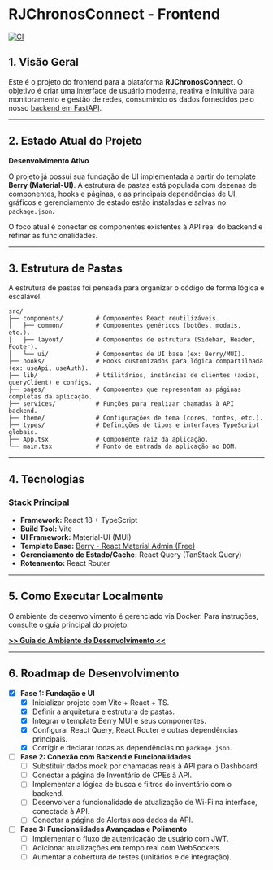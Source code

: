 # RJChronosConnect - Frontend

[![CI](https://github.com/Gustavo-RJ/RJChronosConnect/actions/workflows/ci.yml/badge.svg)](https://github.com/Gustavo-RJ/RJChronosConnect/actions/workflows/ci.yml)

## 1. Visão Geral

Este é o projeto do frontend para a plataforma **RJChronosConnect**. O objetivo é criar uma interface de usuário moderna, reativa e intuitiva para monitoramento e gestão de redes, consumindo os dados fornecidos pelo nosso [backend em FastAPI](./../backend-api/README.md).

---

## 2. Estado Atual do Projeto

**Desenvolvimento Ativo**

O projeto já possui sua fundação de UI implementada a partir do template **Berry (Material-UI)**. A estrutura de pastas está populada com dezenas de componentes, hooks e páginas, e as principais dependências de UI, gráficos e gerenciamento de estado estão instaladas e salvas no `package.json`.

O foco atual é conectar os componentes existentes à API real do backend e refinar as funcionalidades.

---

## 3. Estrutura de Pastas

A estrutura de pastas foi pensada para organizar o código de forma lógica e escalável.

```
src/
├── components/         # Componentes React reutilizáveis.
│   ├── common/         # Componentes genéricos (botões, modais, etc.).
│   ├── layout/         # Componentes de estrutura (Sidebar, Header, Footer).
│   └── ui/             # Componentes de UI base (ex: Berry/MUI).
├── hooks/              # Hooks customizados para lógica compartilhada (ex: useApi, useAuth).
├── lib/                # Utilitários, instâncias de clientes (axios, queryClient) e configs.
├── pages/              # Componentes que representam as páginas completas da aplicação.
├── services/           # Funções para realizar chamadas à API backend.
├── theme/              # Configurações de tema (cores, fontes, etc.).
├── types/              # Definições de tipos e interfaces TypeScript globais.
├── App.tsx             # Componente raiz da aplicação.
└── main.tsx            # Ponto de entrada da aplicação no DOM.
```

---

## 4. Tecnologias

### Stack Principal

-   **Framework:** React 18 + TypeScript
-   **Build Tool:** Vite
-   **UI Framework:** Material-UI (MUI)
-   **Template Base:** [Berry - React Material Admin (Free)](https://mui.com/store/items/berry-react-material-admin-free/)
-   **Gerenciamento de Estado/Cache:** React Query (TanStack Query)
-   **Roteamento:** React Router

---

## 5. Como Executar Localmente

O ambiente de desenvolvimento é gerenciado via Docker. Para instruções, consulte o guia principal do projeto:

**[>> Guia do Ambiente de Desenvolvimento <<](../../DEVELOPMENT.md)**

---

## 6. Roadmap de Desenvolvimento

-   [x] **Fase 1: Fundação e UI**
    -   [x] Inicializar projeto com Vite + React + TS.
    -   [x] Definir a arquitetura e estrutura de pastas.
    -   [x] Integrar o template Berry MUI e seus componentes.
    -   [x] Configurar React Query, React Router e outras dependências principais.
    -   [x] Corrigir e declarar todas as dependências no `package.json`.

-   [ ] **Fase 2: Conexão com Backend e Funcionalidades**
    -   [ ] Substituir dados mock por chamadas reais à API para o Dashboard.
    -   [ ] Conectar a página de Inventário de CPEs à API.
    -   [ ] Implementar a lógica de busca e filtros do inventário com o backend.
    -   [ ] Desenvolver a funcionalidade de atualização de Wi-Fi na interface, conectada à API.
    -   [ ] Conectar a página de Alertas aos dados da API.

-   [ ] **Fase 3: Funcionalidades Avançadas e Polimento**
    -   [ ] Implementar o fluxo de autenticação de usuário com JWT.
    -   [ ] Adicionar atualizações em tempo real com WebSockets.
    -   [ ] Aumentar a cobertura de testes (unitários e de integração).